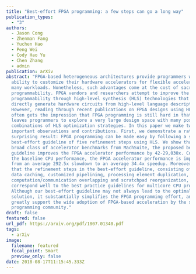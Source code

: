 ```yaml
---
title: "Best-effort FPGA programming: a few steps can go a long way" 
publication_types:
  - "3"
authors:
  - Jason Cong
  - Zhenman Fang
  - Yuchen Hao
  - Peng Wei
  - Cody Hao Yu
  - Chen Zhang
  - admin
publication: arXiv
abstract: "FPGA-based heterogeneous architectures provide programmers with the
  ability to customize their hardware accelerators for flexible acceleration of
  many workloads. Nonetheless, such advantages come at the cost of sacrificing
  programmability. FPGA vendors and researchers attempt to improve the
  programmability through high-level synthesis (HLS) technologies that can
  directly generate hardware circuits from high-level language descriptions.
  However, reading through recent publications on FPGA designs using HLS, one
  often gets the impression that FPGA programming is still hard in that it
  leaves programmers to explore a very large design space with many possible
  combinations of HLS optimization strategies. In this paper we make two
  important observations and contributions. First, we demonstrate a rather
  surprising result: FPGA programming can be made easy by following a simple
  best-effort guideline of five refinement steps using HLS. We show that for a
  broad class of accelerator benchmarks from MachSuite, the proposed best-effort
  guideline improves the FPGA accelerator performance by 42-29,030x. Compared to
  the baseline CPU performance, the FPGA accelerator performance is improved
  from an average 292.5x slowdown to an average 34.4x speedup. Moreover, we show
  that the refinement steps in the best-effort guideline, consisting of explicit
  data caching, customized pipelining, processing element duplication,
  computation/communication overlapping and scratchpad reorganization,
  correspond well to the best practice guidelines for multicore CPU programming.
  Although our best-effort guideline may not always lead to the optimal
  solution, it substantially simplifies the FPGA programming effort, and will
  greatly support the wide adoption of FPGA-based acceleration by the software
  programming community."
draft: false
featured: false
url_pdf: https://arxiv.org/pdf/1807.01340.pdf
tags:
  - arXiv
image:
  filename: featured
  focal_point: Smart
  preview_only: false
date: 2018-08-17T11:15:45.333Z
---
```

